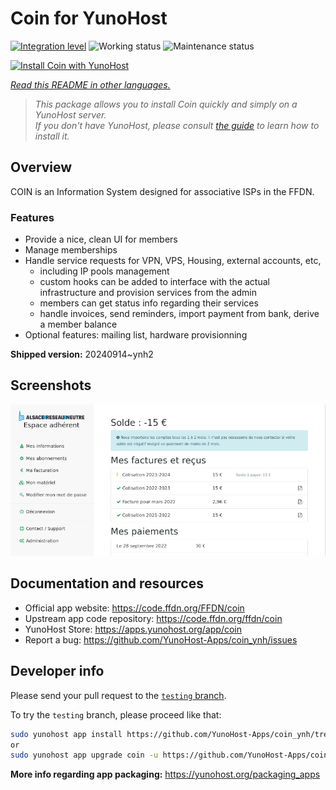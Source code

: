 <!--
N.B.: This README was automatically generated by <https://github.com/YunoHost/apps/tree/master/tools/readme_generator>
It shall NOT be edited by hand.
-->

# Coin for YunoHost

[![Integration level](https://apps.yunohost.org/badge/integration/coin)](https://ci-apps.yunohost.org/ci/apps/coin/)
![Working status](https://apps.yunohost.org/badge/state/coin)
![Maintenance status](https://apps.yunohost.org/badge/maintained/coin)

[![Install Coin with YunoHost](https://install-app.yunohost.org/install-with-yunohost.svg)](https://install-app.yunohost.org/?app=coin)

*[Read this README in other languages.](./ALL_README.md)*

> *This package allows you to install Coin quickly and simply on a YunoHost server.*  
> *If you don't have YunoHost, please consult [the guide](https://yunohost.org/install) to learn how to install it.*

## Overview

COIN is an Information System designed for associative ISPs in the FFDN.

### Features

- Provide a nice, clean UI for members
- Manage memberships
- Handle service requests for VPN, VPS, Housing, external accounts, etc,
    - including IP pools management
    - custom hooks can be added to interface with the actual infrastructure and provision services from the admin
    - members can get status info regarding their services
    - handle invoices, send reminders, import payment from bank, derive a member balance
- Optional features: mailing list, hardware provisionning


**Shipped version:** 20240914~ynh2

## Screenshots

![Screenshot of Coin](./doc/screenshots/screenshot.png)

## Documentation and resources

- Official app website: <https://code.ffdn.org/FFDN/coin>
- Upstream app code repository: <https://code.ffdn.org/ffdn/coin>
- YunoHost Store: <https://apps.yunohost.org/app/coin>
- Report a bug: <https://github.com/YunoHost-Apps/coin_ynh/issues>

## Developer info

Please send your pull request to the [`testing` branch](https://github.com/YunoHost-Apps/coin_ynh/tree/testing).

To try the `testing` branch, please proceed like that:

```bash
sudo yunohost app install https://github.com/YunoHost-Apps/coin_ynh/tree/testing --debug
or
sudo yunohost app upgrade coin -u https://github.com/YunoHost-Apps/coin_ynh/tree/testing --debug
```

**More info regarding app packaging:** <https://yunohost.org/packaging_apps>
